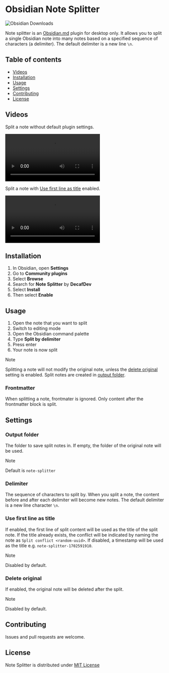 # Obsidian Note Splitter

![Obsidian Downloads](https://img.shields.io/badge/dynamic/json?logo=obsidian&color=%23483699&label=downloads&query=%24%5B%22note-splitter%22%5D.downloads&url=https%3A%2F%2Fraw.githubusercontent.com%2Fobsidianmd%2Fobsidian-releases%2Fmaster%2Fcommunity-plugin-stats.json)

Note splitter is an [Obsidian.md](https://obsidian.md) plugin for desktop only. It allows you to split a single Obsidian note into many notes based on a specified sequence of characters (a delimiter). The default delimiter is a new line `\n`.

## Table of contents

-   [Videos](#videos)
-   [Installation](#installation)
-   [Usage](#usage)
-   [Settings](#settings)
-   [Contributing](#contributing)
-   [License](#license)

## Videos

Split a note without default plugin settings.

<video src="https://github.com/decaf-dev/obsidian-note-splitter/assets/40307803/b15117e8-a297-4353-b705-13e7713872ef" controls="controls" style="max-width: 100%;">
  Your browser does not support the video tag.
</video>

Split a note with [Use first line as title](#use-first-line-as-title) enabled.

<video src="https://github.com/decaf-dev/obsidian-note-splitter/assets/40307803/fe4edb7c-4f4d-4f3e-b1a8-a42cd2a23706" controls="controls" style="max-width: 100%;">
  Your browser does not support the video tag.
</video>


## Installation

1. In Obsidian, open **Settings**
2. Go to **Community plugins**
3. Select **Browse**
4. Search for **Note Splitter** by **DecafDev**
5. Select **Install**
6. Then select **Enable**

## Usage

1. Open the note that you want to split
2. Switch to editing mode
3. Open the Obsidian command palette
4. Type **Split by delimiter**
5. Press enter
6. Your note is now split

>[!NOTE]
> Splitting a note will not modify the original note, unless the [delete original](#delete-original) setting is enabled. Split notes are created in [output folder](#output-folder).

### Frontmatter

When splitting a note, frontmater is ignored. Only content after the frontmatter block is split.

## Settings

### Output folder

The folder to save split notes in. If empty, the folder of the original note will be used.

> [!NOTE]
> Default is `note-splitter`

### Delimiter

The sequence of characters to split by. When you split a note, the content before and after each delimiter will become new notes. The default delimiter is a new line character `\n`.

### Use first line as title

If enabled, the first line of split content will be used as the title of the split note.  If the title already exists, the conflict will be indicated by naming the note as `Split conflict <random-uuid>`. If disabled, a timestamp will be used as the title e.g. `note-splitter-1702591910`.

> [!NOTE]
> Disabled by default.



### Delete original

If enabled, the original note will be deleted after the split.

> [!NOTE]
> Disabled by default.

## Contributing

Issues and pull requests are welcome.

## License

Note Splitter is distributed under [MIT License](https://github.com/decaf-dev/obsidian-note-splitter/blob/master/LICENSE)
